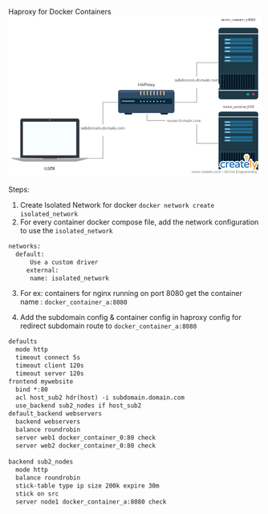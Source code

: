 Haproxy for Docker Containers  
![alt text](https://github.com/prabaprakash/Docker_HAProxy_Base/raw/master/Digrams/Haproxy.png)

Steps:
1. Create Isolated Network for docker
`docker network create isolated_network`
2. For every container docker compose file, add the network configuration to use the `isolated_network`
```
networks:
  default:
      Use a custom driver
     external:
      name: isolated_network
```
3. For ex: containers for nginx  running on port 8080
         get the container name : `docker_container_a:8080`

4. Add the subdomain config & container config in haproxy config for redirect subdomain route to `docker_container_a:8080`

```
defaults
  mode http  
  timeout connect 5s
  timeout client 120s
  timeout server 120s
frontend mywebsite
  bind *:80
  acl host_sub2 hdr(host) -i subdomain.domain.com
  use_backend sub2_nodes if host_sub2
default_backend webservers
  backend webservers
  balance roundrobin
  server web1 docker_container_0:80 check
  server web2 docker_container_0:80 check

backend sub2_nodes
  mode http
  balance roundrobin
  stick-table type ip size 200k expire 30m
  stick on src
  server node1 docker_container_a:8080 check
```
    
